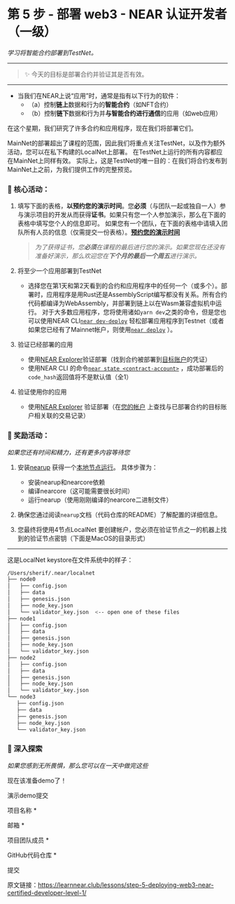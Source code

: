 # 第 5 步 - 部署 web3 - NEAR 认证开发者（一级）

_学习将智能合约部署到TestNet。_

--------
> :sparkles: 今天的目标是部署合约并验证其是否有效。
--------

* 当我们在NEAR上说“应用”时，通常是指有以下行为的软件：
   * （a）控制**链上**数据和行为的**智能合约**（如NFT合约）
   * （b）控制**链下**数据和行为并**与智能合约进行通信**的应用（如web应用）

在这个星期，我们研究了许多合约和应用程序，现在我们将部署它们。

MainNet的部署超出了课程的范围，因此我们将重点关注TestNet，以及作为额外活动，您可以在私下构建的LocalNet上部署。 在TestNet上运行的所有内容都应在MainNet上同样有效。 实际上，这是TestNet的唯一目的：在我们将合约发布到MainNet上之前，为我们提供工作的完整预览。

### :green_book: 核心活动：

1. 填写下面的表格，**以预约您的演示时间**。您**必须**（与团队一起或独自一人）参与演示项目的开发从而获得**证书**。如果只有您一个人参加演示，那么在下面的表格中填写您个人的信息即可。 如果您有一个团队，在下面的表格中请填入团队所有人员的信息（仅需提交一份表格）。[**预约您的演示时间**](https://learnnear.club/lessons/step-5-deploying-web3-near-certified-developer-level-1/#Submit%20Demo)

   > _为了获得证书，您**必须**在课程的最后进行您的演示。如果您现在还没有准备好演示，那么欢迎您在**下个月的最后一个周五**进行演示。_

2. 将至少一个应用部署到TestNet

	- 选择您在第1天和第2天看到的合约和应用程序中的任何一个（或多个）。部署时，应用程序是用Rust还是AssemblyScript编写都没有关系。所有合约代码都编译为WebAssembly，并部署到链上以在Wasm兼容虚拟机中运行。
   对于大多数应用程序，您将使用诸如`yarn dev`之类的命令，但是您也可以使用NEAR CLI[`near dev-deploy`](https://docs.near.org/docs/tools/near-cli#near-dev-deploy) 轻松部署应用程序到Testnet（或者如果您已经有了Mainnet帐户，则使用[`near deploy`](https://docs.near.org/docs/tools/near-cli#near-deploy) ）。
	  
3. 验证已经部署的应用

   - 使用[NEAR Explorer](https://explorer.testnet.near.org/)验证部署（找到合约被部署到[目标账户](https://explorer.testnet.near.org/accounts/dev-1614258294715-7729054)的凭证）
   - 使用NEAR CLI 的命令[`near state <contract-account>`](https://docs.near.org/docs/tools/near-cli#near-state) ，成功部署后的`code_hash`返回值将不是默认值（全1）

4. 验证使用你的应用

   - 使用[NEAR Explorer](https://explorer.testnet.near.org/) 验证部署（在[您的帐户](https://explorer.testnet.near.org/accounts/sherif.testnet) 上查找与已部署合约的目标账户相关联的交易记录）


### :blue_book: 奖励活动：

_如果您还有时间和精力，还有更多内容等待您_

1. 安装[nearup](https://github.com/near/nearup) 获得一个[本地节点运行](https://github.com/near/nearup#spawn-a-local-network)。 具体步骤为：

   * 安装nearup和nearcore依赖
   * 编译nearcore（这可能需要很长时间）
   * 运行nearup（使用刚刚编译的nearcore二进制文件）

2. 确保您通过阅读`nearup`文档（代码仓库的README）了解配置的详细信息。
3. 您最终将使用4节点LocalNet 要创建帐户，您必须在验证节点之一的机器上找到的验证节点密钥（下面是MacOS的目录形式）

---

这是LocalNet keystore在文件系统中的样子：

```bash
/Users/sherif/.near/localnet
├── node0
│   ├── config.json
│   ├── data
│   ├── genesis.json
│   ├── node_key.json
│   └── validator_key.json  <-- open one of these files
├── node1
│   ├── config.json
│   ├── data
│   ├── genesis.json
│   ├── node_key.json
│   └── validator_key.json
├── node2
│   ├── config.json
│   ├── data
│   ├── genesis.json
│   ├── node_key.json
│   └── validator_key.json
└── node3
   ├── config.json
   ├── data
   ├── genesis.json
   ├── node_key.json
   └── validator_key.json
```
		    
### :orange_book: 深入探索

_如果您感到无所畏惧，那么您可以在一天中做完这些_

现在该准备demo了！

演示demo提交

项目名称 *

邮箱 *

项目团队成员 *

GitHub代码仓库 *

提交



原文链接：https://learnnear.club/lessons/step-5-deploying-web3-near-certified-developer-level-1/
